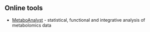  
## Online tools

- [MetaboAnalyst](https://www.metaboanalyst.ca/) - statistical, functional and integrative analysis of metabolomics data
